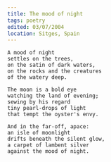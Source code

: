 ```yaml
---
title: The mood of night
tags: poetry
edited: 03/07/2004
location: Sitges, Spain
---
```


    A mood of night
    settles on the trees,
    on the satin of dark waters,
    on the rocks and the creatures
    of the watery deep.

    The moon is a bold eye
    watching the land of evening;
    sewing by his regard
    tiny pearl-drops of light
    that tempt the oyster's envy.

    And in the far-off, apace:
    an isle of moonlight
    drifts beneath the silent glow,
    a carpet of lambent silver
    against the mood of night.


